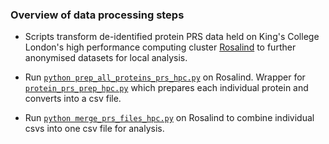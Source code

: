 ### Overview of data processing steps

- Scripts transform de-identified protein PRS data held on King's College London's high performance computing cluster [Rosalind](https://rosalind.kcl.ac.uk) to further anonymised datasets for local analysis.  

- Run [``` python prep_all_proteins_prs_hpc.py ```](hhttps://github.com/AlexHandy1/protein-panel-ad-prediction/blob/master/data_processing/prep_all_protein_prs_hpc.py) on Rosalind. Wrapper for [```protein_prs_prep_hpc.py```](https://github.com/AlexHandy1/protein-panel-ad-prediction/blob/master/data_processing/protein_prs_prep_hpc.py) which prepares each individual protein and converts into a csv file.  

- Run [``` python merge_prs_files_hpc.py ```](https://github.com/AlexHandy1/protein-panel-ad-prediction/blob/master/data_processing/merge_prs_files_hpc.py) on Rosalind to combine individual csvs into one csv file for analysis. 
